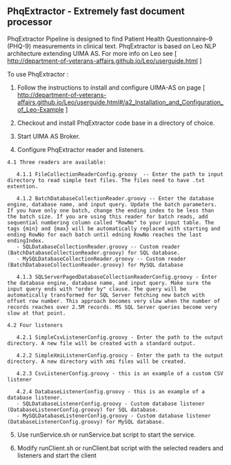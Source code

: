 ## PhqExtractor - Extremely fast document processor


PhqExtractor Pipeline is designed to find Patient Health Questionnaire–9 (PHQ-9) measurements in clinical text. 
PhqExtractor is based on Leo NLP architecture extending UIMA AS. For more info on Leo see [ http://department-of-veterans-affairs.github.io/Leo/userguide.html ]

To use PhqExtractor :

  1.  Follow the instructions to install and configure UIMA-AS on page [ http://department-of-veterans-affairs.github.io/Leo/userguide.html#/a2_Installation_and_Configuration_of_Leo-Example ]  
  
  2. Checkout and install PhqExtractor code base in a directory of choice.
  
  3. Start UIMA AS Broker.
     
  4. Configure PhqExtractor reader and listeners.
    
    4.1 Three readers are available:
     
       4.1.1 FileCollectionReaderConfig.groovy  -- Enter the path to input directory to read simple text files. The files need to have .txt extention. 
      
       4.1.2 BatchDatabaseCollectionReader.groovy -- Enter the database engine, database name, and input query. Update the batch parameters. If you have only one batch, change the ending index to be less than the batch size. If you are using this reader for batch reads, add sequential numbering column called "RowNo" to your input table. The tags {min} and {max} will be automatically replaced with starting and ending RowNo for each batch until edning RowNo reaches the last endingIndex.
       - SQLDatabaseCollectionReader.groovy -- Custom reader (BatchDatabaseCollectionReader.groovy) for SQL database.
       - MySQLDatabaseCollectionReader.groovy -- Custom reader (BatchDatabaseCollectionReader.groovy) for MySQL database
       
       4.1.3 SQLServerPagedDatabaseCollectionReaderConfig.groovy - Enter the database engine, database name, and input query. Make sure the input query ends with "order by" clause. The query will be automatically transformed for SQL Server fetching new batch with offset row number. This approach becomes very slow when the number of records reaches over 2.5M records. MS SQL Server queries become very slow at that point.
      
    4.2 Four listeners
    
       4.2.1 SimpleCsvListenerConfig.groovy - Enter the path to the output directory. A new file will be created with a standard output.
      
       4.2.2 SimpleXmiListenerConfig.groocy - Enter the path to the output directory. A new directory with xmi files will be created.
      
       4.2.3 CsvListenerConfig.groovy - this is an example of a custom CSV listener
      
       4.2.4 DatabaseListenerConfig.groovy - this is an example of a database listener.
       - SQLDatabaseListenerConfig.groovy - Custom database listener (DatabaseListenerConfig.groovy) for SQL database.
       - MySQLDatabaseListenerConfig.groovy - Custom database listener (DatabaseListenerConfig.groovy) for MySQL database.
           
  5. Use runService.sh or runService.bat script to start the service.
  
  6. Modify runClient.sh or runClient.bat script with  the selected readers and listeners and start the client
